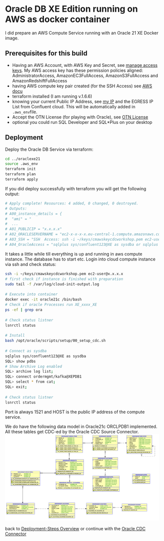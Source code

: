 # Oracle DB XE Edition running on AWS as docker container

I did prepare an AWS Compute Service running with an Oracle 21 XE Docker image.

## Prerequisites for this build

* Having an AWS Account, with AWS Key and Secret, see [manage access keys](https://docs.aws.amazon.com/IAM/latest/UserGuide/id_credentials_access-keys.html). My AWS access key has these permission policies aligned: AdministratorAccess, AmazonEC3FullAccess, AmazonS3FullAccess and AmazonRedshiftFullAccess
* having AWS compute key pair created (for the SSH Access) see [AWS docu](https://docs.aws.amazon.com/AWSEC2/latest/UserGuide/create-key-pairs.html)
* terraform installed (I am running v.1.6.6)
* knowing your current Public IP Address, see [my IP](https://www.myip.com/) and the EGRESS IP List from Confluent cloud. This will be automatically added in `.aws_env`file.
* Accept the OTN License (for playing with Oracle), see [OTN License](https://www.oracle.com/downloads/licenses/standard-license.html)
* optional you could run SQL Developer and SQL*Plus on your desktop

## Deployment

Deploy the Oracle DB Service via terraform:

```bash
cd ../oraclexe21
source .aws_env
terraform init 
terraform plan
terraform apply
``` 

If you did deploy successfully with terraform you will get the following output:

```bash
# Apply complete! Resources: 4 added, 0 changed, 0 destroyed.
# Outputs:
# A00_instance_details = {
#  "ami" = "
#  ...
# A01_PUBLICIP = "x.x.x.x"
# A02_ORACLESERVERNAME = "ec2-x-x-x-x.eu-central-1.compute.amazonaws.com"
# A03_SSH = "SSH  Access: ssh -i ~/keys/cmawskeycdcworkshop.pem ec2-user@18.195.50.248 "
# A04_OracleAccess = "sqlplus sys/confluent123@XE as sysdba or sqlplus sys/confluent123@XEPDB1 as sysdba or sqlplus ordermgmt/kafka@XEPDB1  # Port:1521  HOST:x.x.x.x"
```

It takes a little while till everything is up and running in aws compute instance. The database has to start etc. 
Login into cloud compute instance via ssh and check status:

```bash 
ssh -i ~/keys/cmawskeycdcworkshop.pem ec2-user@x.x.x.x
# first check if instance is finished with preparation
sudo tail -f /var/log/cloud-init-output.log 

# Execute into container
docker exec -it oracle21c /bin/bash
# Check if oracle Processes run XE_xxxx_XE
ps -ef | grep ora

# Check status listner
lsnrctl status

# Install 
bash /opt/oracle/scripts/setup/00_setup_cdc.sh

# Connect as sysdba
sqlplus sys/confluent123@XE as sysdba
SQL> show pdbs
# Show Archive Log enabled
SQL> archive log list;
SQL> connect ordermgmt/kafka@XEPDB1
SQL> select * from cat;
SQL> exit;

# Check status listner
lsnrctl status
```

Port is always 1521 and HOST is the public IP address of the compute service.

We do have the following data model in Oracle21c ORCLPDB1 implemented. All these tables get CDC-ed by the Oracle CDC Source Connector.
![DB Model](img/oracle21c_ERM.png)

back to [Deployment-Steps Overview](../README.MD) or continue with the [Oracle CDC Connector](../ccloud-source-oracle-cdc-connector/README.md)